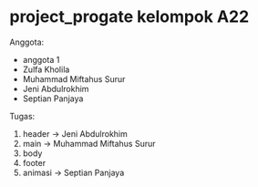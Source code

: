 # project_progate kelompok A22
Anggota:
- anggota 1
- Zulfa Kholila
- Muhammad Miftahus Surur
- Jeni Abdulrokhim
- Septian Panjaya

Tugas:
1. header -> Jeni Abdulrokhim
2. main -> Muhammad Miftahus Surur
3. body
4. footer
5. animasi -> Septian Panjaya
